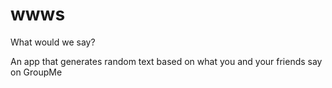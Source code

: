 wwws
====

What would we say? 

An app that generates random text based on what you and your friends say on GroupMe
